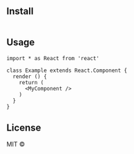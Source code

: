 
> 


## Install

```bash
```

## Usage

```tsx
import * as React from 'react'

class Example extends React.Component {
  render () {
    return (
      <MyComponent />
    )
  }
}
```

## License

MIT © [](https://github.com/)
